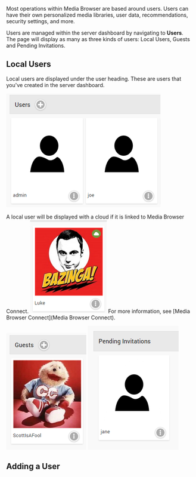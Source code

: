 Most operations within Media Browser are based around users. Users can have their own personalized media libraries, user data, recommendations, security settings, and more.

Users are managed within the server dashboard by navigating to **Users**. The page will display as many as three kinds of users: Local Users, Guests and Pending Invitations.

## Local Users

Local users are displayed under the user heading. These are users that you've created in the server dashboard.

![](images/server/users1.png)

A local user will be displayed with a cloud if it is linked to Media Browser Connect. 
![](images/server/users6.png)
For more information, see [Media Browser Connect](Media Browser Connect).

![](images/server/users2.png)
![](images/server/users3.png)

## Adding a User

